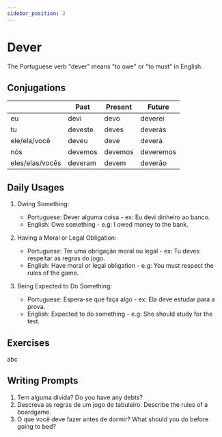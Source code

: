 ```yaml
---
sidebar_position: 2
---
```


# Dever

The Portuguese verb "dever" means "to owe" or "to must" in English.

## Conjugations

|                 | Past    | Present | Future    |
| --------------- | ------- | ------- | --------- |
| eu              | devi    | devo    | deverei   |
| tu              | deveste | deves   | deverás   |
| ele/ela/você    | deveu   | deve    | deverá    |
| nós             | devemos | devemos | deveremos |
| eles/elas/vocês | deveram | devem   | deverão   |

## Daily Usages

1. Owing Something:

   - Portuguese: Dever alguma coisa - ex: Eu devi dinheiro ao banco.
   - English: Owe something - e.g: I owed money to the bank.

2. Having a Moral or Legal Obligation:

   - Portuguese: Ter uma obrigação moral ou legal - ex: Tu deves respeitar as regras do jogo.
   - English: Have moral or legal obligation - e.g: You must respect the rules of the game.

3. Being Expected to Do Something:

   - Portuguese: Espera-se que faça algo - ex: Ela deve estudar para a prova.
   - English: Expected to do something - e.g: She should study for the test.

## Exercises

abc

## Writing Prompts

1. Tem alguma dívida? Do you have any debts?
2. Descreva as regras de um jogo de tabuleiro. Describe the rules of a boardgame.
3. O que você deve fazer antes de dormir? What should you do before going to bed?
